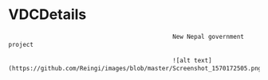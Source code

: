 # VDCDetails

                                                  New Nepal government project
                                                  
                                                  ![alt text](https://github.com/Reingi/images/blob/master/Screenshot_1570172505.png)
